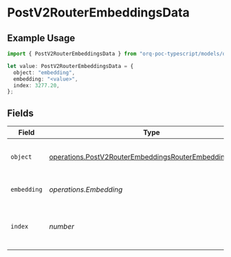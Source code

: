 # PostV2RouterEmbeddingsData

## Example Usage

```typescript
import { PostV2RouterEmbeddingsData } from "orq-poc-typescript/models/operations";

let value: PostV2RouterEmbeddingsData = {
  object: "embedding",
  embedding: "<value>",
  index: 3277.20,
};
```

## Fields

| Field                                                                                                                              | Type                                                                                                                               | Required                                                                                                                           | Description                                                                                                                        |
| ---------------------------------------------------------------------------------------------------------------------------------- | ---------------------------------------------------------------------------------------------------------------------------------- | ---------------------------------------------------------------------------------------------------------------------------------- | ---------------------------------------------------------------------------------------------------------------------------------- |
| `object`                                                                                                                           | [operations.PostV2RouterEmbeddingsRouterEmbeddingsObject](../../models/operations/postv2routerembeddingsrouterembeddingsobject.md) | :heavy_check_mark:                                                                                                                 | The object type, which is always "embedding".                                                                                      |
| `embedding`                                                                                                                        | *operations.Embedding*                                                                                                             | :heavy_check_mark:                                                                                                                 | The embedding result.                                                                                                              |
| `index`                                                                                                                            | *number*                                                                                                                           | :heavy_check_mark:                                                                                                                 | The index of the embedding in the list of embeddings.                                                                              |